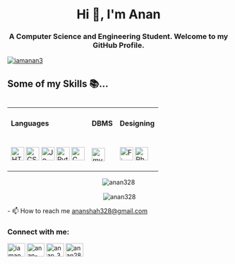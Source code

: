 <head>
 <style>
    #pos{
    display=flex;
  }
  </style>
 </head>
<h1 align="center">Hi 👋, I'm Anan</h1>
<h3 align="center">A Computer Science and Engineering Student. Welcome to my GitHub Profile.</h3>

<p align="left"> <a href="https://twitter.com/iamanan3" target="blank"><img src="https://img.shields.io/twitter/follow/iamanan3?logo=twitter&style=for-the-badge" alt="iamanan3" /></a> </p>

## Some of my Skills 📚...
<table border="0" align = "left">
 <tr>
    <td><h4>Languages<h4></td>
    <td><h4>DBMS</h4></td>
    <td><h4>Designing</h4></td>
 </tr>
 <tr>
    <td><p>
  <img src = "https://cdn-icons-png.flaticon.com/512/174/174854.png" height = "30" title = "HTML"> <nbsp>
  <img src = "https://cdn-icons-png.flaticon.com/512/732/732190.png" height = "30" title = "CSS"> <nbsp>
  <img src = "https://cdn-icons-png.flaticon.com/512/5968/5968292.png" height = "30" title = "JS"> <nbsp>
  <img src = "https://img.icons8.com/color/344/python--v1.png" height = "30" title = "Python"> <nbsp>
  <img src="https://img.icons8.com/color/48/000000/c-programming.png" height = "30" title = "C Language"> <nbsp>
</p></td>
    <td> <p>
  <img src = "https://img.icons8.com/color/344/mysql-logo.png" height = "30" title = "mySQL"> <nbsp>
</p></td>

   <td><p>
  <img src = "https://img.icons8.com/color/344/figma--v1.png" height = "30" title = "Figma"> <nbsp>
  <img src = "https://img.icons8.com/color/344/adobe-photoshop--v1.png" height = "30" title = "PhotoShop"> <nbsp>
</p></td>                                                                                           
</tr>
</table>
<div align="center" id="pos">
<p><img align="center" src="https://github-readme-stats.vercel.app/api/top-langs?username=anan328&show_icons=true&locale=en&layout=compact" alt="anan328" /></p>
<p>&nbsp;<img align="center" src="https://github-readme-stats.vercel.app/api?username=anan328&show_icons=true&locale=en" alt="anan328" /></p>
 </div>
     - 📫 How to reach me <a href= "mailto:ananshah328@gmail.com">ananshah328@gmail.com </a>

<h3 align="left">Connect with me:</h3>
<p align="left">
<a href="https://twitter.com/iamanan3" target="blank"><img align="center" src="https://raw.githubusercontent.com/rahuldkjain/github-profile-readme-generator/master/src/images/icons/Social/twitter.svg" alt="iamanan3" height="30" width="40" /></a>
<a href="https://linkedin.com/in/anan-shah-a3a1381bb" target="blank"><img align="center" src="https://raw.githubusercontent.com/rahuldkjain/github-profile-readme-generator/master/src/images/icons/Social/linked-in-alt.svg" alt="anan-shah-a3a1381bb" height="30" width="40" /></a>
<a href="https://instagram.com/anan_328" target="blank"><img align="center" src="https://raw.githubusercontent.com/rahuldkjain/github-profile-readme-generator/master/src/images/icons/Social/instagram.svg" alt="anan_328" height="30" width="40" /></a>
<a href="https://www.hackerrank.com/anan28" target="blank"><img align="center" src="https://raw.githubusercontent.com/rahuldkjain/github-profile-readme-generator/master/src/images/icons/Social/hackerrank.svg" alt="anan28" height="30" width="40" /></a>
</p>

